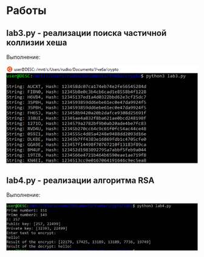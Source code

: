 # Работы


## lab3.py - реализации поиска частичной коллизии хеша

Выполнение: 

![alt text](/images/image.png)

## lab4.py - реализации алгоритма RSA 

Выполнение: 

![alt text](/images/image2.png)
